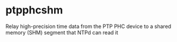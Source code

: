 # ptpphcshm
Relay high-precision time data from the PTP PHC device to a shared memory (SHM) segment that NTPd can read it

